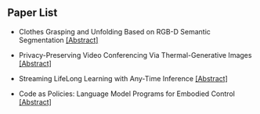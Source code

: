 ## Paper List

- Clothes Grasping and Unfolding Based on RGB-D Semantic Segmentation
[[Abstract]](https://events.infovaya.com/presentation?id=93923)

- Privacy-Preserving Video Conferencing Via Thermal-Generative Images
[[Abstract]](https://events.infovaya.com/presentation?id=93926)

- Streaming LifeLong Learning with Any-Time Inference
[[Abstract]](https://events.infovaya.com/presentation?id=93929)

- Code as Policies: Language Model Programs for Embodied Control
[[Abstract]](https://events.infovaya.com/presentation?id=93932)

